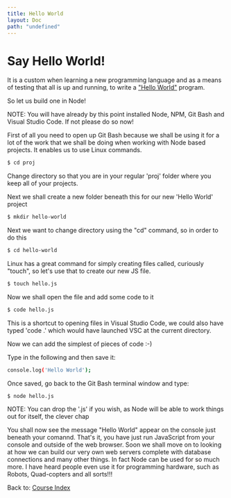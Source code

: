 ```yaml
---
title: Hello World
layout: Doc
path: "undefined"
---
```


# Say Hello World!

It is a custom when learning a new programming language and as a means of 
testing that all is up and running, to write a ["Hello World"](https://en.wikipedia.org/wiki/%22Hello,_World!%22_program) program.

So let us build one in Node!

NOTE: You will have already by this point installed Node, NPM, Git Bash and Visual Studio Code. If not please do so now!

First of all you need to open up Git Bash because we shall be using it for a 
lot of the work that we shall be doing when working with Node based projects. It 
enables us to use Linux commands.

```bash
$ cd proj
```

Change directory so that you are in your regular 'proj' folder where you keep 
all of your projects.

Next we shall create a new folder beneath this for our new 'Hello World' project

```bash
$ mkdir hello-world
```

Next we want to change directory using the "cd" command, so in order to do this 

```bash
$ cd hello-world
```

Linux has a great command for simply creating files called, curiously "touch", so let's use that to create our new JS file.

```bash
$ touch hello.js
```

Now we shall open the file and add some code to it

```bash
$ code hello.js
```

This is a shortcut to opening files in Visual Studio Code, we could also have typed 'code .' which would have launched VSC at the current directory.

Now we can add the simplest of pieces of code :-)

Type in the following and then save it:

```bash
console.log('Hello World');
```

Once saved, go back to the Git Bash terminal window and type:

```bash
$ node hello.js
```

NOTE: You can drop the '.js' if you wish, as Node will be able to work things out for itself, the clever chap

You shall now see the message "Hello World" appear on the console just beneath your comannd. That's it, you have just run 
JavaScript from your console and outside of the web browser. Soon we shall move on to looking at how we can build our very 
own web servers complete with database connections and many other things. In fact Node can be used for so much more. I have 
heard people even use it for programming hardware, such as Robots, Quad-copters and all sorts!!!

Back to: [Course Index](/courses/series/javascript)

